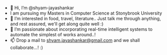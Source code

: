 - 👋 Hi, I’m @shyam-jayashankar 
- I am pursuing my Masters in Computer Science at Stonybrook University
- 👀 I’m interested in food, travel, literature.. Just talk me through anything, and rest assured, we'll get along quite well :)
- 🌱 I’m passionate about incorporating real-time intelligent systems to automate the simplest of works around..!
- 📫 Drop a mail to shyam.jayashankar@gmail.com and we shall collaborate...! :)

<!---
shyam-jayashankar/shyam-jayashankar is a ✨ special ✨ repository because its `README.md` (this file) appears on your GitHub profile.
You can click the Preview link to take a look at your changes.
--->
